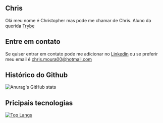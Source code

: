 ## Chris
Olá meu nome é Christopher mas pode me chamar de Chris. Aluno da querida [Trybe](https://www.betrybe.com/ "Best school")

## Entre em contato
Se quiser entrar em contato pode me adicionar no [Linkedin](https://www.linkedin.com/in/christopher-moura "www.linkedin.com/in/christopher-moura") ou se preferir meu email é chris.moura00@hotmail.com

## Histórico do Github

![Anurag's GitHub stats](https://github-readme-stats.vercel.app/api?username=chrismoura2000&show_icons=true&theme=radical)


## Pricipais tecnologias 
[![Top Langs](https://github-readme-stats.vercel.app/api/top-langs/?username=chrismoura2000&layout=compact&theme=radical)](https://github.com/anuraghazra/github-readme-stats)
